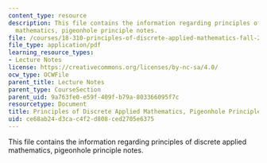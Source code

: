```yaml
---
content_type: resource
description: This file contains the information regarding principles of discrete applied
  mathematics, pigeonhole principle notes.
file: /courses/18-310-principles-of-discrete-applied-mathematics-fall-2013/ce68ab24d3cac4f2d808ced2705e6375_MIT18_310F13_Ch2.pdf
file_type: application/pdf
learning_resource_types:
- Lecture Notes
license: https://creativecommons.org/licenses/by-nc-sa/4.0/
ocw_type: OCWFile
parent_title: Lecture Notes
parent_type: CourseSection
parent_uid: 9a763fe0-e59f-409f-b79a-803366095f7c
resourcetype: Document
title: Principles of Discrete Applied Mathematics, Pigeonhole Principle Notes
uid: ce68ab24-d3ca-c4f2-d808-ced2705e6375
---
```

This file contains the information regarding principles of discrete applied mathematics, pigeonhole principle notes.